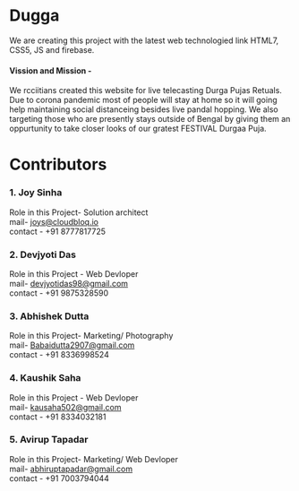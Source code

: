 # Dugga
We are creating this project with the latest web technologied link HTML7, CSS5, JS and firebase.<br/>
#### Vission and Mission -
We rcciitians created this website for live telecasting Durga Pujas Retuals. Due to corona pandemic most of people will stay at home so it will going help maintaining social distanceing besides live pandal hopping. We also targeting those who are presently stays outside of Bengal by giving them an oppurtunity to take closer looks of our gratest FESTIVAL Durgaa Puja.

# Contributors

### 1. Joy Sinha 
Role in this Project- Solution architect<br/>
mail- joys@cloudbloq.io<br/>
contact - +91 8777817725

### 2. Devjyoti Das 
Role in this Project - Web Devloper<br/>
mail- devjyotidas98@gmail.com<br/>
contact - +91 9875328590


### 3. Abhishek Dutta 
Role in this Project- Marketing/ Photography<br/>
mail- Babaidutta2907@gmail.com<br/>
contact - +91 8336998524

### 4. Kaushik Saha 
Role in this Project - Web Devloper<br/>
mail- kausaha502@gmail.com<br/>
contact - +91 8334032181

### 5. Avirup Tapadar
Role in this Project- Marketing/ Web Devloper<br/>
mail- abhiruptapadar@gmail.com<br/>
contact - +91 7003794044
